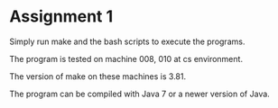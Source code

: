 Assignment 1
===============
Simply run make and the bash scripts to execute the programs.

The program is tested on machine 008, 010 at cs environment.

The version of make on these machines is 3.81.

The program can be compiled with Java 7 or a newer version of Java.
